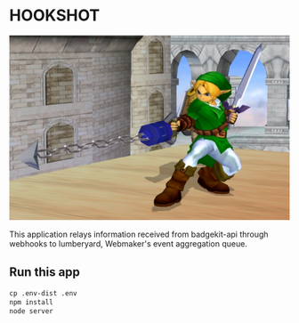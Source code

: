 HOOKSHOT
========

![Hookshot](hookshot.jpg)

This application relays information received from badgekit-api through webhooks to lumberyard, Webmaker's event aggregation queue.

## Run this app

```
cp .env-dist .env
npm install
node server
```
